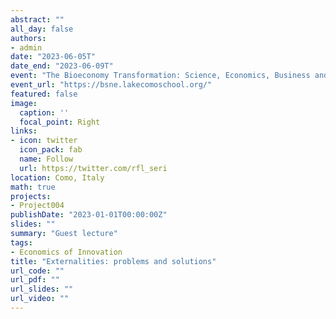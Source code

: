 ```yaml
---
abstract: ""
all_day: false
authors:
- admin
date: "2023-06-05T"
date_end: "2023-06-09T"
event: "The Bioeconomy Transformation: Science, Economics, Business and Society, Villa del Grumello, Como (Italy) 5 Jun 2023 – 9 Jun 2023"
event_url: "https://bsne.lakecomoschool.org/"
featured: false
image:
  caption: ''
  focal_point: Right
links:
- icon: twitter
  icon_pack: fab
  name: Follow
  url: https://twitter.com/rfl_seri
location: Como, Italy
math: true
projects:
- Project004
publishDate: "2023-01-01T00:00:00Z"
slides: ""
summary: "Guest lecture"
tags:
- Economics of Innovation
title: "Externalities: problems and solutions"
url_code: ""
url_pdf: ""
url_slides: ""
url_video: ""
---
```

